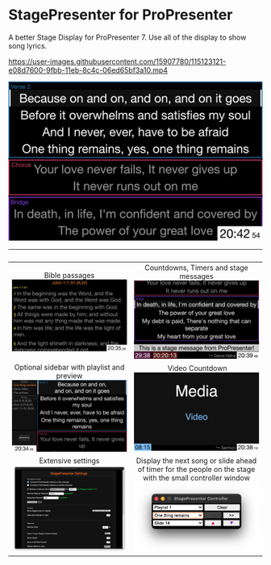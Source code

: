 # StagePresenter for ProPresenter

A better Stage Display for ProPresenter 7.
Use all of the display to show song lyrics.

https://user-images.githubusercontent.com/15907780/115123121-e08d7600-9fbb-11eb-8c4c-06ed65bf3a10.mp4

![StagePresenter Screenshot Normal](/readme_res/StagePresenter_Song.png?raw=true)

| | |
:-------------------------:|:-------------------------:
Bible passages ![](/readme_res/StagePresenter_Bible.png?raw=true) | Countdowns, Timers and stage messages ![](/readme_res/StagePresenter_Timer-and-Stagemessage.png?raw=true)
Optional sidebar with playlist and preview ![](/readme_res/StagePresenter_Song-2.png?raw=true) | Video Countdown ![](/readme_res/StagePresenter_Video.png?raw=true)
Extensive settings ![](/readme_res/StagePresenter_Settings.png?raw=true) | Display the next song or slide ahead of timer for the people on the stage with the small controller window ![](/readme_res/StagePresenter_Controller.png?raw=true) |
